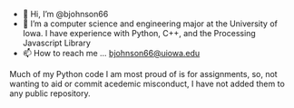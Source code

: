 - 👋 Hi, I’m @bjohnson66
- 👀 I’m a computer science and engineering major at the University of Iowa. I have experience with Python, C++, and the Processing Javascript Library
- 📫 How to reach me ... bjohnson66@uiowa.edu

Much of my Python code I am most proud of is for assignments, so, not wanting to aid or commit acedemic misconduct, I have not added them to any public repository. 
<!---
bjohnson66/bjohnson66 is a ✨ special ✨ repository because its `README.md` (this file) appears on your GitHub profile.
You can click the Preview link to take a look at your changes.
--->
